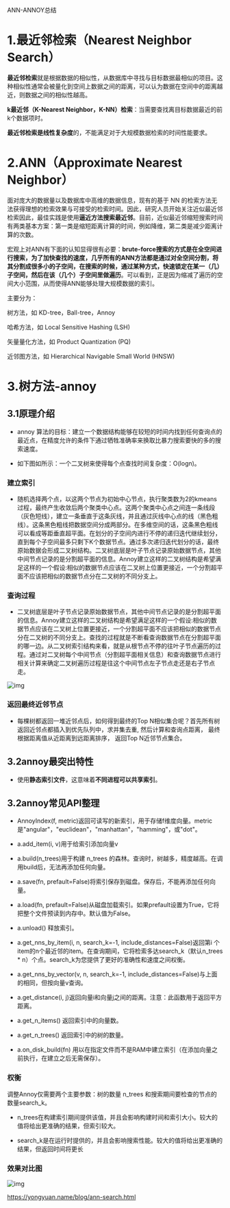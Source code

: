 ANN-ANNOY总结

# 1.最近邻检索（Nearest Neighbor Search）



**最近邻检索**就是根据数据的相似性，从数据库中寻找与目标数据最相似的项目。这种相似性通常会被量化到空间上数据之间的距离，可以认为数据在空间中的距离越近，则数据之间的相似性越高。

**k最近邻（K-Nearest Neighbor，K-NN）检索**：当需要查找离目标数据最近的前k个数据项时。

**最近邻检索是线性复杂度**的，不能满足对于大规模数据检索的时间性能要求。

# 2.ANN（Approximate Nearest Neighbor）

面对庞大的数据量以及数据库中高维的数据信息，现有的基于 NN 的检索方法无法获得理想的检索效果与可接受的检索时间。因此，研究人员开始关注近似最近邻检索因此，最佳实践是使用**逼近方法搜索最近邻**。目前，近似最近邻缩短搜索时间有两类基本方案：第一类是缩短距离计算的时间，例如降维，第二类是减少距离计算的次数。

宏观上对ANN有下面的认知显得很有必要：**brute-force搜索的方式是在全空间进行搜索，为了加快查找的速度，几乎所有的ANN方法都是通过对全空间分割，将其分割成很多小的子空间，在搜索的时候，通过某种方式，快速锁定在某一（几）子空间，然后在该（几个）子空间里做遍历**。可以看到，正是因为缩减了遍历的空间大小范围，从而使得ANN能够处理大规模数据的索引。

 

主要分为：

树方法，如 KD-tree，Ball-tree，Annoy

哈希方法，如 Local Sensitive Hashing (LSH)

矢量量化方法，如 Product Quantization (PQ)

近邻图方法，如 Hierarchical Navigable Small World (HNSW)

#  3.树方法-annoy

## 3.1原理介绍

- annoy 算法的目标：建立一个数据结构能够在较短的时间内找到任何查询点的最近点，在精度允许的条件下通过牺牲准确率来换取比暴力搜索要快的多的搜索速度。

- 如下图如所示：一个二叉树来使得每个点查找时间复杂度：O(logn)。

### 建立索引

- 随机选择两个点，以这两个节点为初始中心节点，执行聚类数为2的kmeans过程，最终产生收敛后两个聚类中心点。这两个聚类中心点之间连一条线段（灰色短线），建立一条垂直于这条灰线，并且通过灰线中心点的线（黑色粗线）。这条黑色粗线把数据空间分成两部分。在多维空间的话，这条黑色粗线可以看成等距垂直超平面。在划分的子空间内进行不停的递归迭代继续划分，直到每个子空间最多只剩下K个数据节点。通过多次递归迭代划分的话，最终原始数据会形成二叉树结构。二叉树底层是叶子节点记录原始数据节点，其他中间节点记录的是分割超平面的信息。Annoy建立这样的二叉树结构是希望满足这样的一个假设:相似的数据节点应该在二叉树上位置更接近，一个分割超平面不应该把相似的数据节点分在二叉树的不同分支上。

### 查询过程

- 二叉树底层是叶子节点记录原始数据节点，其他中间节点记录的是分割超平面的信息。Annoy建立这样的二叉树结构是希望满足这样的一个假设:相似的数据节点应该在二叉树上位置更接近，一个分割超平面不应该把相似的数据节点分在二叉树的不同分支上。查找的过程就是不断看查询数据节点在分割超平面的哪一边。从二叉树索引结构来看，就是从根节点不停的往叶子节点遍历的过程。通过对二叉树每个中间节点（分割超平面相关信息）和查询数据节点进行相关计算来确定二叉树遍历过程是往这个中间节点左子节点走还是右子节点走。

![img](https://netease-we.feishu.cn/space/api/box/stream/download/asynccode/?code=9e030b26e810161f5e4315cc5057e82c_8f118824ce50c961_boxcnxZpX8hD6ggy57T3eWkxepc_66NrV4Fuwu5Z0EQITf2ZlE9cjfi8y4vq)

### **返回最终近邻节点**

- 每棵树都返回一堆近邻点后，如何得到最终的Top N相似集合呢？首先所有树返回近邻点都插入到优先队列中，求并集去重, 然后计算和查询点距离， 最终根据距离值从近距离到远距离排序， 返回Top N近邻节点集合。

## 3.2annoy最突出特性

- 使用**静态索引文件**，这意味着**不同进程可以共享索引**。

## 3.2annoy常见API整理

- AnnoyIndex(f, metric)返回可读写的新索引，用于存储f维度向量。metric 是"angular"，"euclidean"，"manhattan"，"hamming"，或"dot"。

- a.add_item(i, v)用于给索引添加向量v

- a.build(n_trees)用于构建 n_trees 的森林。查询时，树越多，精度越高。在调用build后，无法再添加任何向量。

- a.save(fn, prefault=False)将索引保存到磁盘。保存后，不能再添加任何向量。

- a.load(fn, prefault=False)从磁盘加载索引。如果prefault设置为True，它将把整个文件预读到内存中。默认值为False。

- a.unload() 释放索引。

- a.get_nns_by_item(i, n, search_k=-1, include_distances=False)返回第i 个item的n个最近邻的item。在查询期间，它将检索多达search_k（默认n_trees * n）个点。search_k为您提供了更好的准确性和速度之间权衡。

- a.get_nns_by_vector(v, n, search_k=-1, include_distances=False)与上面的相同，但按向量v查询。

- a.get_distance(i, j)返回向量i和向量j之间的距离。注意：此函数用于返回平方距离。

- a.get_n_items() 返回索引中的向量数。

- a.get_n_trees() 返回索引中的树的数量。

- a.on_disk_build(fn) 用以在指定文件而不是RAM中建立索引（在添加向量之前执行，在建立之后无需保存）。

### 权衡

调整Annoy仅需要两个主要参数：树的数量 n_trees 和搜索期间要检查的节点的数量search_k。

- n_trees在构建索引期间提供该值，并且会影响构建时间和索引大小。较大的值将给出更准确的结果，但索引较大。

- search_k是在运行时提供的，并且会影响搜索性能。较大的值将给出更准确的结果，但返回时间将更长

### 效果对比图

![img](https://netease-we.feishu.cn/space/api/box/stream/download/asynccode/?code=6ca697394511e2df138f6a7f1de7985d_8f118824ce50c961_boxcntbCxhiy2y8gEQN2C3pbCRc_p6qlYcxm71XbPf1yV7SzA3PHbacjASLd)



























https://yongyuan.name/blog/ann-search.html

 

 
